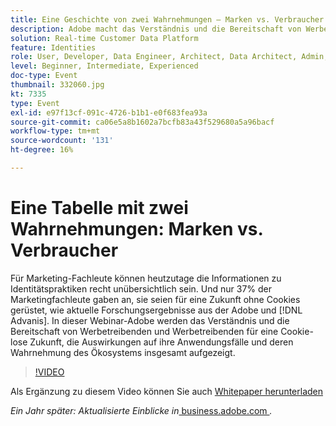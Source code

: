 ```yaml
---
title: Eine Geschichte von zwei Wahrnehmungen – Marken vs. Verbraucher
description: Adobe macht das Verständnis und die Bereitschaft von Werbetreibenden und Werbetreibenden für eine Zukunft ohne Cookies, die Auswirkungen auf ihre Anwendungsfälle und deren Wahrnehmung des Ökosystems insgesamt deutlich.
solution: Real-time Customer Data Platform
feature: Identities
role: User, Developer, Data Engineer, Architect, Data Architect, Admin, Leader
level: Beginner, Intermediate, Experienced
doc-type: Event
thumbnail: 332060.jpg
kt: 7335
type: Event
exl-id: e97f13cf-091c-4726-b1b1-e0f683fea93a
source-git-commit: ca06e5a8b1602a7bcfb83a43f529680a5a96bacf
workflow-type: tm+mt
source-wordcount: '131'
ht-degree: 16%

---
```


# Eine Tabelle mit zwei Wahrnehmungen: Marken vs. Verbraucher

Für Marketing-Fachleute können heutzutage die Informationen zu Identitätspraktiken recht unübersichtlich sein. Und nur 37% der Marketingfachleute gaben an, sie seien für eine Zukunft ohne Cookies gerüstet, wie aktuelle Forschungsergebnisse aus der Adobe und [!DNL Advanis]. In dieser Webinar-Adobe werden das Verständnis und die Bereitschaft von Werbetreibenden und Werbetreibenden für eine Cookie-lose Zukunft, die Auswirkungen auf ihre Anwendungsfälle und deren Wahrnehmung des Ökosystems insgesamt aufgezeigt.

>[!VIDEO](https://video.tv.adobe.com/v/332060/?quality=12&learn=on)

Als Ergänzung zu diesem Video können Sie auch [Whitepaper herunterladen](./../assets/whitepaper-a-tale-of-two-perceptions.pdf)

*Ein Jahr später: Aktualisierte Einblicke in*<a href="https://business.adobe.com/blog/perspectives/a-tale-of-two-perceptions-readiness-for-a-cookieless-future"> business.adobe.com </a>*.*
